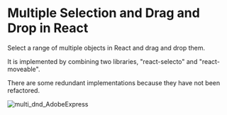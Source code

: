 # Multiple Selection and Drag and Drop in React

Select a range of multiple objects in React and drag and drop them.

It is implemented by combining two libraries, "react-selecto" and "react-moveable".

There are some redundant implementations because they have not been refactored.

![multi_dnd_AdobeExpress](https://user-images.githubusercontent.com/40537043/216800144-886fbfb2-1d20-413a-860c-2ac702efdf3f.gif)
